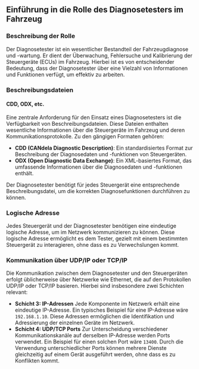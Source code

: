 ## Einführung in die Rolle des Diagnosetesters im Fahrzeug

### Beschreibung der Rolle

Der Diagnosetester ist ein wesentlicher Bestandteil der Fahrzeugdiagnose und -wartung. Er dient der Überwachung, Fehlersuche und Kalibrierung der Steuergeräte (ECUs) im Fahrzeug. Hierbei ist es von entscheidender Bedeutung, dass der Diagnosetester über eine Vielzahl von Informationen und Funktionen verfügt, um effektiv zu arbeiten.

### Beschreibungsdateien

#### CDD, ODX, etc.

Eine zentrale Anforderung für den Einsatz eines Diagnosetesters ist die Verfügbarkeit von Beschreibungsdateien. Diese Dateien enthalten wesentliche Informationen über die Steuergeräte im Fahrzeug und deren Kommunikationsprotokolle. Zu den gängigen Formaten gehören:

- **CDD (CANdela Diagnostic Description)**: Ein standardisiertes Format zur Beschreibung der Diagnosedaten und -funktionen von Steuergeräten.
- **ODX (Open Diagnostic Data Exchange)**: Ein XML-basiertes Format, das umfassende Informationen über die Diagnosedaten und -funktionen enthält.

Der Diagnosetester benötigt für jedes Steuergerät eine entsprechende Beschreibungsdatei, um die korrekten Diagnosefunktionen durchführen zu können.

### Logische Adresse

Jedes Steuergerät und der Diagnosetester benötigen eine eindeutige logische Adresse, um im Netzwerk kommunizieren zu können. Diese logische Adresse ermöglicht es dem Tester, gezielt mit einem bestimmten Steuergerät zu interagieren, ohne dass es zu Verwechslungen kommt.

### Kommunikation über UDP/IP oder TCP/IP

Die Kommunikation zwischen dem Diagnosetester und den Steuergeräten erfolgt üblicherweise über Netzwerke wie Ethernet, die auf den Protokollen UDP/IP oder TCP/IP basieren. Hierbei sind insbesondere zwei Schichten relevant:

- **Schicht 3: IP-Adressen**
  Jede Komponente im Netzwerk erhält eine eindeutige IP-Adresse. Ein typisches Beispiel für eine IP-Adresse wäre `192.168.1.10`. Diese Adressen ermöglichen die Identifikation und Adressierung der einzelnen Geräte im Netzwerk.
- **Schicht 4: UDP/TCP Ports**
  Zur Unterscheidung verschiedener Kommunikationskanäle auf derselben IP-Adresse werden Ports verwendet. Ein Beispiel für einen solchen Port wäre `13400`. Durch die Verwendung unterschiedlicher Ports können mehrere Dienste gleichzeitig auf einem Gerät ausgeführt werden, ohne dass es zu Konflikten kommt.
